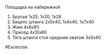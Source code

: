 
Площадка на набережной
1. Брусья 1x25, 1x30, 1x28
2. Бицепс штанга 2x5x40, 1x4x40, 1x7x40
3. Жим 4x8x80
4. Присед 4x10x60
5. Тяга штанги стоя средним хватом 3x5x40

#Excercise